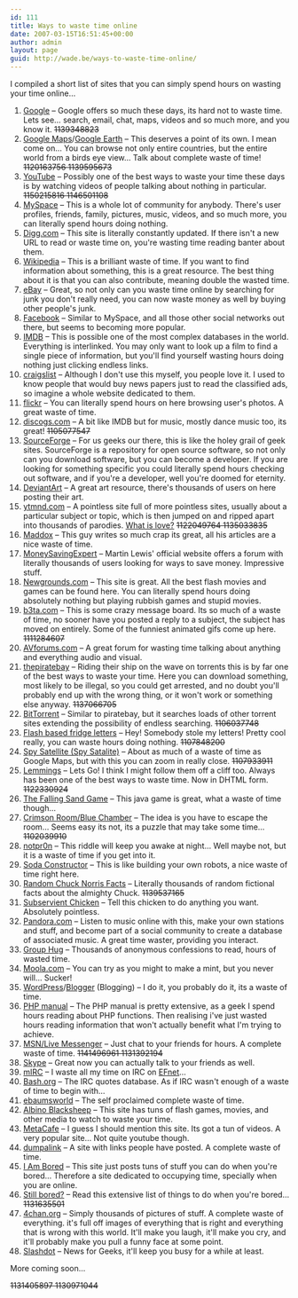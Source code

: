 ```yaml
---
id: 111
title: Ways to waste time online
date: 2007-03-15T16:51:45+00:00
author: admin
layout: page
guid: http://wade.be/ways-to-waste-time-online/
---
```

<p class="lead">
  I compiled a short list of sites that you can simply spend hours on wasting your time online&#8230;
</p>

  1. [Google](http://www.google.com/) &#8211; Google offers so much these days, its hard not to waste time. Lets see&#8230; search, email, chat, maps, videos and so much more, and you know it. <span style="text-decoration: line-through;">1139348823</span>
  2. [Google Maps](http://maps.google.co.uk/)/[Google Earth](http://earth.google.com/) &#8211; This deserves a point of its own. I mean come on&#8230; You can browse not only entire countries, but the entire world from a birds eye view&#8230; Talk about complete waste of time! <span style="text-decoration: line-through;">1120163756 </span><span style="text-decoration: line-through;">1139595673 </span>
  3. [YouTube](http://www.youtube.com/) &#8211; Possibly one of the best ways to waste your time these days is by watching videos of people talking about nothing in particular. <span style="text-decoration: line-through;">1150215816 </span><span style="text-decoration: line-through;">1146501108 </span>
  4. [MySpace](http://www.myspace.com/) &#8211; This is a whole lot of community for anybody. There's user profiles, friends, family, pictures, music, videos, and so much more, you can literally spend hours doing nothing.
  5. [Digg.com](http://www.digg.com/) &#8211; This site is literally constantly updated. If there isn't a new URL to read or waste time on, you're wasting time reading banter about them.
  6. [Wikipedia](http://en.wikipedia.org/) &#8211; This is a brilliant waste of time. If you want to find information about something, this is a great resource. The best thing about it is that you can also contribute, meaning double the wasted time.
  7. [eBay](http://www.ebay.co.uk/) &#8211; Great, so not only can you waste time online by searching for junk you don't really need, you can now waste money as well by buying other people's junk.
  8. [Facebook](http://www.facebook.com/) &#8211; Similar to MySpace, and all those other social networks out there, but seems to becoming more popular.
  9. [IMDB](http://www.imdb.com/) &#8211; This is possible one of the most complex databases in the world. Everything is interlinked. You may only want to look up a film to find a single piece of information, but you'll find yourself wasting hours doing nothing just clicking endless links.
 10. [craigslist](http://www.craigslist.org/) &#8211; Although I don't use this myself, you people love it. I used to know people that would buy news papers just to read the classified ads, so imagine a whole website dedicated to them.
 11. [flickr](http://www.flickr.com/) &#8211; You can literally spend hours on here browsing user's photos. A great waste of time.
 12. [discogs.com](http://www.discogs.com/) &#8211; A bit like IMDB but for music, mostly dance music too, its great! <span style="text-decoration: line-through;">1105077547 </span>
 13. [SourceForge](http://www.sourceforge.net/) &#8211; For us geeks our there, this is like the holey grail of geek sites. SourceForge is a repository for open source software, so not only can you download software, but you can become a developer. If you are looking for something specific you could literally spend hours checking out software, and if you're a developer, well you're doomed for eternity.
 14. [DeviantArt](http://www.deviantart.com/) &#8211; A great art resource, there's thousands of users on here posting their art.
 15. [ytmnd.com](http://ytmnd.com/) &#8211; A pointless site full of more pointless sites, usually about a particular subject or topic, which is then jumped on and ripped apart into thousands of parodies. [What is love?](http://ckjcwf.ytmnd.com/) <span style="text-decoration: line-through;">1122049764 1135033835</span>[ <span style="text-decoration: line-through;"></span>](http://ckjcwf.ytmnd.com/)
 16. [Maddox](http://maddox.xmission.com/) &#8211; This guy writes so much crap its great, all his articles are a nice waste of time.
 17. [MoneySavingExpert](http://www.moneysavingexpert.com/) &#8211; Martin Lewis' official website offers a forum with literally thousands of users looking for ways to save money. Impressive stuff.
 18. [Newgrounds.com](http://www.newgrounds.com/) &#8211; This site is great. All the best flash movies and games can be found here. You can literally spend hours doing absolutely nothing but playing rubbish games and stupid movies.
 19. [b3ta.com](http://www.b3ta.com/) &#8211; This is some crazy message board. Its so much of a waste of time, no sooner have you posted a reply to a subject, the subject has moved on entirely. Some of the funniest animated gifs come up here. <span style="text-decoration: line-through;">1111284607</span>
 20. [AVforums.com](http://www.avforums.com/) &#8211; A great forum for wasting time talking about anything and everything audio and visual.
 21. [thepiratebay](http://thepiratebay.org/) &#8211; Riding their ship on the wave on torrents this is by far one of the best ways to waste your time. Here you can download something, most likely to be illegal, so you could get arrested, and no doubt you'll probably end up with the wrong thing, or it won't work or something else anyway. <span style="text-decoration: line-through;">1137066705</span>
 22. [BitTorrent](https://en.wikipedia.org/wiki/BitTorrent) &#8211; Similar to piratebay, but it searches loads of other torrent sites extending the possibility of endless searching. <span style="text-decoration: line-through;">1106037748</span>
 23. [Flash based fridge letters](http://web.okaygo.co.uk/apps/letters/flashcom/index.htm) &#8211; Hey! Somebody stole my letters! Pretty cool really, you can waste hours doing nothing. <span style="text-decoration: line-through;">1107848200</span>
 24. [Spy Satellite (Spy Satalite)](http://web.archive.org/web/20070913225421/http://triton.tpd.tno.nl:80/gigazoom/Delft2.htm) &#8211; About as much of a waste of time as Google Maps, but with this you can zoom in really close. <span style="text-decoration: line-through;">1107933911</span>
 25. [Lemmings](http://www.elizium.nu/scripts/lemmings/) &#8211; Lets Go! I think I might follow them off a cliff too. Always has been one of the best ways to waste time. Now in DHTML form. <span style="text-decoration: line-through;">1122330924</span>
 26. [The Falling Sand Game](http://chir.ag/stuff/sand/) &#8211; This java game is great, what a waste of time though&#8230;
 27. [Crimson Room/Blue Chamber](http://web.archive.org/web/20120107083729/http://www.fasco-csc.com/index_e.php) &#8211; The idea is you have to escape the room&#8230; Seems easy its not, its a puzzle that may take some time&#8230; <span style="text-decoration: line-through;">1102039910</span>
 28. [notpr0n](http://www.deathball.net/notpron/) &#8211; This riddle will keep you awake at night&#8230; Well maybe not, but it is a waste of time if you get into it.
 29. [Soda Constructor](http://sodaplay.com/constructor/) &#8211; This is like building your own robots, a nice waste of time right here.
 30. [Random Chuck Norris Facts](http://www.chucknorrisfacts.com/) &#8211; Literally thousands of random fictional facts about the almighty Chuck. <span style="text-decoration: line-through;">1139537165</span>
 31. [Subservient Chicken](http://www.subservientchicken.com/) &#8211; Tell this chicken to do anything you want. Absolutely pointless.
 32. [Pandora.com](http://www.pandora.com/) &#8211; Listen to music online with this, make your own stations and stuff, and become part of a social community to create a database of associated music. A great time waster, providing you interact.
 33. [Group Hug](http://grouphug.us/) &#8211; Thousands of anonymous confessions to read, hours of wasted time.
 34. [Moola.com](http://www.moola.com/) &#8211; You can try as you might to make a mint, but you never will&#8230; Sucker!
 35. [WordPress](http://www.wordpress.com/)/[Blogger](http://www.blogger.com/) (Blogging) &#8211; I do it, you probably do it, its a waste of time.
 36. [PHP manual](http://www.php.net/) &#8211; The PHP manual is pretty extensive, as a geek I spend hours reading about PHP functions. Then realising i've just wasted hours reading information that won't actually benefit what I'm trying to achieve.
 37. [MSN/Live Messenger](http://imagine-msn.com/messenger/launch/en-GB/) &#8211; Just chat to your friends for hours. A complete waste of time. <span style="text-decoration: line-through;">1141496961 1131392194<br /> </span>
 38. [Skype](http://www.skype.com/) &#8211; Great now you can actually talk to your friends as well.
 39. [mIRC](http://www.mirc.co.uk/) &#8211; I waste all my time on IRC on [EFnet](http://chat.efnet.org/)&#8230;
 40. [Bash.org](http://bash.org/) &#8211; The IRC quotes database. As if IRC wasn't enough of a waste of time to begin with&#8230;
 41. [ebaumsworld](http://www.ebaumsworld.com/) &#8211; The self proclaimed complete waste of time.
 42. [Albino Blacksheep](http://www.albinoblacksheep.com/) &#8211; This site has tuns of flash games, movies, and other media to watch to waste your time.
 43. [MetaCafe](http://www.metacafe.com/) &#8211; I guess I should mention this site. Its got a tun of videos. A very popular site&#8230; Not quite youtube though.
 44. [dumpalink](http://www.dumpalink.com/) &#8211; A site with links people have posted. A complete waste of time.
 45. [I Am Bored](http://www.i-am-bored.com/) &#8211; This site just posts tuns of stuff you can do when you're bored&#8230; Therefore a site dedicated to occupying time, specially when you are online.
 46. [Still bored?](http://www.urban75.org/useless/bored.html) &#8211; Read this extensive list of things to do when you're bored&#8230; <span style="text-decoration: line-through;">1131635501</span>
 47. [4chan.org](http://4chan.org/) &#8211; Simply thousands of pictures of stuff. A complete waste of everything. it's full off images of everything that is right and everything that is wrong with this world. It'll make you laugh, it'll make you cry, and it'll probably make you pull a funny face at some point.
 48. [Slashdot](http://www.slashdot.org/) &#8211; News for Geeks, it'll keep you busy for a while at least.

More coming soon&#8230;

<span style="text-decoration: line-through;">1131405897 1130971044<br /> </span>